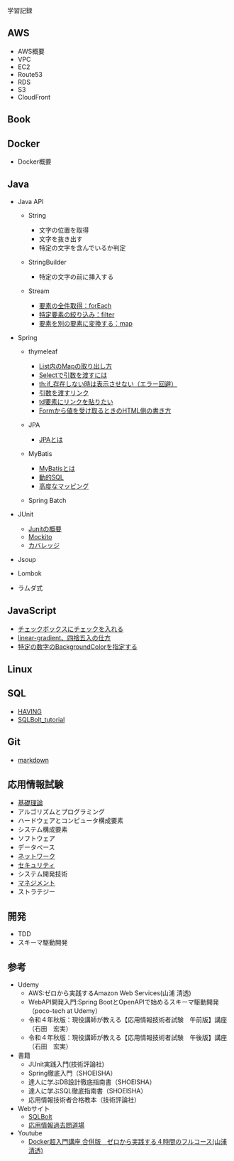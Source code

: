 学習記録

## AWS
  - AWS概要
  - VPC
  - EC2
  - Route53
  - RDS
  - S3
  - CloudFront

## Book


## Docker

  - Docker概要

## Java
 
  - Java API
  
     - String
     
        - 文字の位置を取得
        - 文字を抜き出す
        - 特定の文字を含んでいるか判定
     
     - StringBuilder
     
        - 特定の文字の前に挿入する
     
     - Stream
     
        - [要素の全件取得：forEach](https://github.com/RyoyaToba/TIL/blob/main/Java/Java%20API/Stream/forEach%EF%BC%9A%E8%A6%81%E7%B4%A0%E3%82%92%E5%85%A8%E4%BB%B6%E8%A1%A8%E7%A4%BA%E3%81%99%E3%82%8B.md)
        - [特定要素の絞り込み：filter](https://github.com/RyoyaToba/TIL/blob/main/Java/Java%20API/Stream/filter%20:%20%E7%89%B9%E5%AE%9A%E8%A6%81%E7%B4%A0%E3%81%AE%E7%B5%9E%E3%82%8A%E8%BE%BC%E3%81%BF.md)
        - [要素を別の要素に変換する：map](https://github.com/RyoyaToba/TIL/blob/main/Java/Java%20API/Stream/map%20:%20%E8%A6%81%E7%B4%A0%E3%82%92%E5%88%A5%E3%81%AE%E8%A6%81%E7%B4%A0%E3%81%AB%E5%A4%89%E6%8F%9B%E3%81%99%E3%82%8B.md)


     
  
  - Spring   
    
    - thymeleaf
    
      - [List内のMapの取り出し方](/Java/thymeleaf/List内のmapの取り出し方.md)
      - [Selectで引数を渡すには](/Java/thymeleaf/Selectで引数を渡すには.md)
      - [th:if_存在しない時は表示させない（エラー回避）](/Java/thymeleaf/存在しない時は表示させない.md)
      - [引数を渡すリンク](/Java/thymeleaf/数を渡すリンク.md)
      - [td要素にリンクを貼りたい](/Java/thymeleaf/td要素にはリンクは貼れないぞ.md)
      - [Formから値を受け取るときのHTML側の書き方](/Java/thymeleaf/Formから値を受け取るときのHTML側の書き方.md)
    
    - JPA
    
      - [JPAとは](/Java/JPA/JPAとは.md)
    
    - MyBatis
    
      - [MyBatisとは](/Java/MyBatis/MyBatisとは.md)
      - [動的SQL](/Java/MyBatis/動的SQL.md)
      - [高度なマッピング](/Java/MyBatis/高度なマッピング.md)
    
    - Spring Batch

  
  - JUnit
     - [Junitの概要](/Java/Junit/Junitの概要.md)
     - [Mockito](/Java/Junit/Mockito.md)
     - [カバレッジ](/Java/Junit/カバレッジ.md)
     
  - Jsoup
  
  - Lombok
  
  - ラムダ式
   
## JavaScript
  
  - [チェックボックスにチェックを入れる](/JavaScript/チェックボックスにチェックを入れる.md) 
  - [linear-gradient、四捨五入の仕方](/JavaScript/linear-gradient.md) 
  - [特定の数字のBackgroundColorを指定する](/JavaScript/特定の数字にBackgroundColorを設定したい.md)

## Linux


## SQL
  
  - [HAVING](/SQL/HAVING句.md)　
  - [SQLBolt_tutorial](/SQL/SQLBolt_tutorial.md)

## Git
  - [markdown](/Git/markdown.md)　

## 応用情報試験

  - [基礎理論](/応用情報技術者試験/基礎理論.md)
  - アルゴリズムとプログラミング
  - ハードウェアとコンピュータ構成要素
  - システム構成要素
  - ソフトウェア
  - データベース
  - [ネットワーク](/応用情報技術者試験/ネットワーク.md)
  - [セキュリティ](/応用情報技術者試験/セキュリティ.md)
  - システム開発技術
  - [マネジメント](/応用情報技術者試験/マネジメント.md)
  - ストラテジー

## 開発
  
  - TDD
  - スキーマ駆動開発

## 参考

- Udemy
   - AWS:ゼロから実践するAmazon Web Services(山浦 清透)
   - WebAPI開発入門:Spring BootとOpenAPIで始めるスキーマ駆動開発（poco-tech at Udemy）
   - 令和４年秋版：現役講師が教える【応用情報技術者試験　午前版】講座（石田　宏実）
   - 令和４年秋版：現役講師が教える【応用情報技術者試験　午後版】講座（石田　宏実）
- 書籍
   - JUnit実践入門(技術評論社)
   - Spring徹底入門（SHOEISHA）
   - 達人に学ぶDB設計徹底指南書（SHOEISHA）
   - 達人に学ぶSQL徹底指南書（SHOEISHA）
   - 応用情報技術者合格教本（技術評論社）
- Webサイト
  - [SQLBolt](https://sqlbolt.com/)
  - [応用情報過去問道場](https://www.ap-siken.com/apkakomon.php)
- Youtube
  - [Docker超入門講座 合併版　ゼロから実践する４時間のフルコース(山浦 清透)](https://www.youtube.com/watch?v=lZD1MIHwMBY&t=4540s&ab_channel=%E3%81%A0%E3%82%8C%E3%81%A7%E3%82%82%E3%82%A8%E3%83%B3%E3%82%B8%E3%83%8B%E3%82%A2%2F%E5%B1%B1%E6%B5%A6%E6%B8%85%E9%80%8F)

